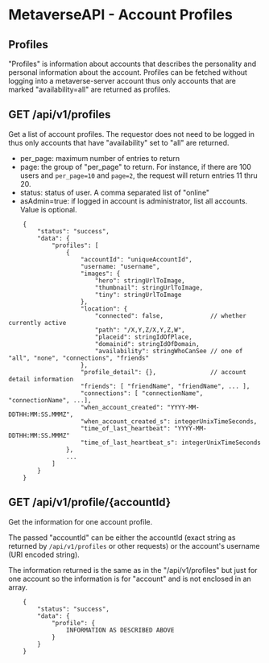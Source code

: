 # MetaverseAPI - Account Profiles

## Profiles

"Profiles" is information about accounts that describes the personality
and personal information about the account.
Profiles can be fetched without logging into a metaverse-server account
thus only accounts that are marked "availability=all" are returned
as profiles.

## GET /api/v1/profiles

Get a list of account profiles.
The requestor does not need to be logged in thus only accounts that
have "availability" set to "all" are returned.

- per_page: maximum number of entries to return
- page: the group of "per_page" to return. For instance, if there are 100 users and `per_page=10` and `page=2`, the request will return entries 11 thru 20.
- status: status of user. A comma separated list of "online"
- asAdmin=true: if logged in account is administrator, list all accounts. Value is optional.

```
    {
        "status": "success",
        "data": {
            "profiles": [
                {
                    "accountId": "uniqueAccountId",
                    "username: "username",
                    "images": {
                        "hero": stringUrlToImage,
                        "thumbnail": stringUrlToImage,
                        "tiny": stringUrlToImage
                    },
                    "location": {
                        "connected": false,             // whether currently active
                        "path": "/X,Y,Z/X,Y,Z,W",
                        "placeid": stringIdOfPlace,
                        "domainid": stringIdOfDomain,
                        "availability": stringWhoCanSee // one of "all", "none", "connections", "friends"
                    },
                    "profile_detail": {},               // account detail information
                    "friends": [ "friendName", "friendName", ... ],
                    "connections": [ "connectionName", "connectionName", ...],
                    "when_account_created": "YYYY-MM-DDTHH:MM:SS.MMMZ",
                    "when_account_created_s": integerUnixTimeSeconds,
                    "time_of_last_heartbeat": "YYYY-MM-DDTHH:MM:SS.MMMZ"
                    "time_of_last_heartbeat_s": integerUnixTimeSeconds
                },
                ...
            ]
        }
    }
```

## GET /api/v1/profile/{accountId}

Get the information for one account profile.

The passed "accountId" can be either the accountId (exact string as returned by
`/api/v1/profiles` or other requests) or the account's username (URI encoded string).

The information returned is the same as in the "/api/v1/profiles" but just
for one account so the information is for "account" and is not enclosed
in an array.

```
    {
        "status": "success",
        "data": {
            "profile": {
                INFORMATION AS DESCRIBED ABOVE
            }
        }
    }
```
